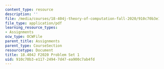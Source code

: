 ```yaml
---
content_type: resource
description: ''
file: /media/courses/18-404j-theory-of-computation-fall-2020/910c70b3e11724947d47ea900c7ab4fd_MIT18_404f20_hw1.pdf
file_type: application/pdf
learning_resource_types:
- Assignments
ocw_type: OCWFile
parent_title: Assignments
parent_type: CourseSection
resourcetype: Document
title: 18.404J F2020 Problem Set 1
uid: 910c70b3-e117-2494-7d47-ea900c7ab4fd
---
```

